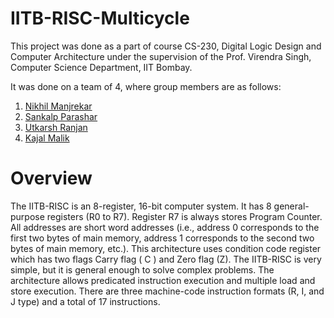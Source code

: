 # IITB-RISC-Multicycle
This project was done as a part of course CS-230, Digital Logic Design and Computer Architecture under the supervision of the Prof. Virendra Singh, Computer Science Department, IIT Bombay. 

It was done on a team of 4, where group members are as follows:
1. [Nikhil Manjrekar]()
2. [Sankalp Parashar]()
3. [Utkarsh Ranjan]()
4. [Kajal Malik]()


# Overview 
The IITB-RISC is an 8-register, 16-bit computer system. It has 8 general-purpose registers (R0 to R7). Register R7 is always stores Program Counter. All addresses are short word addresses (i.e., address 0 corresponds to the first two bytes of main memory, address 1 corresponds to the second two bytes of main memory, etc.). This architecture uses condition code register which has two flags Carry flag ( C ) and Zero flag (Z). The IITB-RISC is very simple, but it is general enough to solve complex problems. The architecture allows predicated instruction execution and multiple load and store execution. There are three machine-code instruction formats (R, I, and J type) and a total of 17 instructions.

